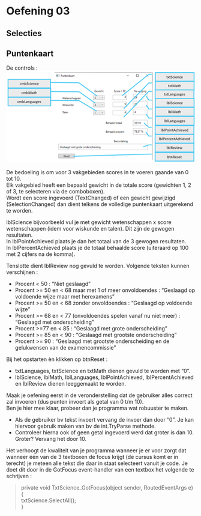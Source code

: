 # Oefening 03  
## Selecties  
## Puntenkaart

De controls :   
<img src="assets/oe3_1.png" width="660" >  

De bedoeling is om voor 3 vakgebieden scores in te voeren gaande van 0 tot 10.  
Elk vakgebied heeft een bepaald gewicht in de totale score (gewichten 1, 2 of 3, te selecteren via de comboboxen).  
Wordt een score ingevoerd (TextChanged)  of een gewicht gewijzigd (SelectionChanged) dan dient telkens de volledige puntenkaart uitgerekend te worden.  
  
lblScience bijvoorbeeld vul je met gewicht wetenschappen x score wetenschappen (idem voor wiskunde en talen).  Dit zijn de gewogen resultaten.  
In lblPointAchieved plaats je dan het totaal van de 3 gewogen resultaten.   
In lblPercentAchieved plaats je de totaal behaalde score (uiteraard op 100 met 2 cijfers na de komma).   
   
Tenslotte dient lblReview nog gevuld te worden.  Volgende teksten kunnen verschijnen :     
  * Procent < 50 : “Niet geslaagd”  
  * Procent >= 50 en < 68 maar met 1 of meer onvoldoendes : “Geslaagd op voldoende wijze maar met herexamens”  
  * Procent >= 50 en < 68 zonder onvoldoendes : “Geslaagd op voldoende wijze”  
  * Procent >= 68 en < 77 (onvoldoendes spelen vanaf nu niet meer) : “Geslaagd met onderscheiding”  
  * Procent >=77 en < 85 : “Geslaagd met grote onderscheiding”  
  * Procent >= 85 en < 90 : “Geslaagd met grootste onderscheiding”  
  * Procent >= 90 : “Geslaagd met grootste onderscheiding en de gelukwensen van de examencommissie”  
    
Bij het opstarten èn klikken op btnReset :   
  * txtLanguages, txtScience en txtMath dienen gevuld te worden met “0”.
  * lblScience, lblMath, lblLanguages, lblPointAchieved, lblPercentAchieved en lblReview dienen leeggemaakt te worden.  
  
Maak je oefening eerst in de veronderstelling dat de gebruiker alles correct zal invoeren (dus punten invoert als getal van 0 t/m 10).  
Ben je hier mee klaar, probeer dan je programma wat robuuster te maken.  
  * Als de gebruiker bv tekst invoert vervang de invoer dan door “0”.  Je kan hiervoor gebruik maken van bv de int.TryParse methode.  
  * Controleer hierna ook of geen getal ingevoerd werd dat groter is dan 10.  Groter?  Vervang het door 10.  
   
Het verhoogt de kwaliteit van je programma wanneer je er voor zorgt dat wanneer één van de 3 textboxen de focus krijgt (de cursus komt er in terecht) je meteen alle tekst die daar in staat selecteert vanuit je code.  Je doet dit door in de GotFocus event-handler van een textbox het volgende te schrijven :   
  
>  private void TxtScience_GotFocus(object sender, RoutedEventArgs e)  
>  {  
>    txtScience.SelectAll();  
>  }  

